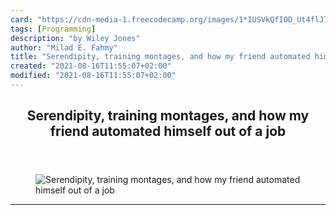 ```yaml
---
card: "https://cdn-media-1.freecodecamp.org/images/1*IUSVkQfIOD_Ut4flJ7FDww.jpeg"
tags: [Programming]
description: "by Wiley Jones"
author: "Milad E. Fahmy"
title: "Serendipity, training montages, and how my friend automated himself out of a job"
created: "2021-08-16T11:55:07+02:00"
modified: "2021-08-16T11:55:07+02:00"
---
```

<div class="site-wrapper">
<main id="site-main" class="site-main outer">
<div class="inner">
<article class="post-full post tag-programming tag-tech tag-education tag-motivation tag-technology ">
<header class="post-full-header">
<h1 class="post-full-title">Serendipity, training montages, and how my friend automated himself out of a job</h1>
</header>
<figure class="post-full-image">
<picture>
<source media="(max-width: 700px)" sizes="1px" srcset="data:image/gif;base64,R0lGODlhAQABAIAAAAAAAP///yH5BAEAAAAALAAAAAABAAEAAAIBRAA7 1w">
<source media="(min-width: 701px)" sizes="(max-width: 800px) 400px,
(max-width: 1170px) 700px,
1400px" srcset="https://cdn-media-1.freecodecamp.org/images/1*IUSVkQfIOD_Ut4flJ7FDww.jpeg 300w,
https://cdn-media-1.freecodecamp.org/images/1*IUSVkQfIOD_Ut4flJ7FDww.jpeg 600w,
https://cdn-media-1.freecodecamp.org/images/1*IUSVkQfIOD_Ut4flJ7FDww.jpeg 1000w,
https://cdn-media-1.freecodecamp.org/images/1*IUSVkQfIOD_Ut4flJ7FDww.jpeg 2000w">
<img onerror="this.style.display='none'" src="https://cdn-media-1.freecodecamp.org/images/1*IUSVkQfIOD_Ut4flJ7FDww.jpeg" alt="Serendipity, training montages, and how my friend automated himself out of a job">
</picture>
</figure>
<section class="post-full-content">
<div class="post-content medium-migrated-article">
</div>
<hr>
</section>
</article>
</div>
</main>
</div>
<!-- Google Tag Manager (noscript) -->
<!-- End Google Tag Manager (noscript) -->
